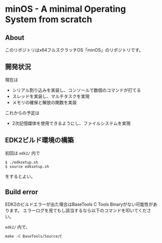 # minOS - A minimal Operating System from scratch

## About

このリポジトリはx64フルスクラッチOS「minOS」のリポジトリです。

## 開発状況

現在は

- シリアル割り込みを実装し、コンソールで数個のコマンドが打てる
- スレッドを実装し、マルチタスクを実現
- メモリの確保と解放の関数を実装

これからの予定は

- 2次記憶媒体を使用できるようにし、ファイルシステムを実現


## EDK2ビルド環境の構築

初回は `edk2/` 内で

```
$ ./edksetup.sh
$ source edksetup.sh
```

をするとよい。

## Build error

EDK2のビルドエラーが出た場合はBaseTools C Tools Binaryがない可能性があります。
エラーログを見てもし該当するなら以下のコマンドを叩いてください。

`edk2/` 内で、

```
make -C BaseTools/Source/C
```
